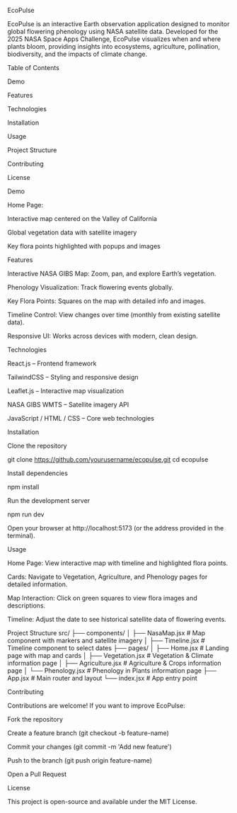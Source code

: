 EcoPulse

EcoPulse is an interactive Earth observation application designed to monitor global flowering phenology using NASA satellite data. Developed for the 2025 NASA Space Apps Challenge, EcoPulse visualizes when and where plants bloom, providing insights into ecosystems, agriculture, pollination, biodiversity, and the impacts of climate change.

Table of Contents

Demo

Features

Technologies

Installation

Usage

Project Structure

Contributing

License

Demo

Home Page:

Interactive map centered on the Valley of California

Global vegetation data with satellite imagery

Key flora points highlighted with popups and images

Features

Interactive NASA GIBS Map: Zoom, pan, and explore Earth’s vegetation.

Phenology Visualization: Track flowering events globally.

Key Flora Points: Squares on the map with detailed info and images.

Timeline Control: View changes over time (monthly from existing satellite data).

Responsive UI: Works across devices with modern, clean design.

Technologies

React.js – Frontend framework

TailwindCSS – Styling and responsive design

Leaflet.js – Interactive map visualization

NASA GIBS WMTS – Satellite imagery API

JavaScript / HTML / CSS – Core web technologies

Installation

Clone the repository

git clone https://github.com/yourusername/ecopulse.git
cd ecopulse


Install dependencies

npm install


Run the development server

npm run dev


Open your browser at http://localhost:5173 (or the address provided in the terminal).

Usage

Home Page: View interactive map with timeline and highlighted flora points.

Cards: Navigate to Vegetation, Agriculture, and Phenology pages for detailed information.

Map Interaction: Click on green squares to view flora images and descriptions.

Timeline: Adjust the date to see historical satellite data of flowering events.

Project Structure
src/
├── components/
│   ├── NasaMap.jsx         # Map component with markers and satellite imagery
│   ├── Timeline.jsx        # Timeline component to select dates
├── pages/
│   ├── Home.jsx            # Landing page with map and cards
│   ├── Vegetation.jsx      # Vegetation & Climate information page
│   ├── Agriculture.jsx     # Agriculture & Crops information page
│   └── Phenology.jsx       # Phenology in Plants information page
├── App.jsx                 # Main router and layout
└── index.jsx               # App entry point

Contributing

Contributions are welcome! If you want to improve EcoPulse:

Fork the repository

Create a feature branch (git checkout -b feature-name)

Commit your changes (git commit -m 'Add new feature')

Push to the branch (git push origin feature-name)

Open a Pull Request

License

This project is open-source and available under the MIT License.